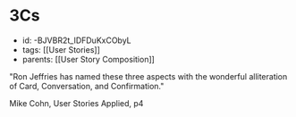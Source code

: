# 3Cs
* id: -BJVBR2t_IDFDuKxCObyL
* tags: [[User Stories]]
* parents: [[User Story Composition]]

"Ron Jeffries has named these three aspects with the wonderful alliteration of Card, Conversation, and Confirmation."

Mike Cohn, User Stories Applied, p4
